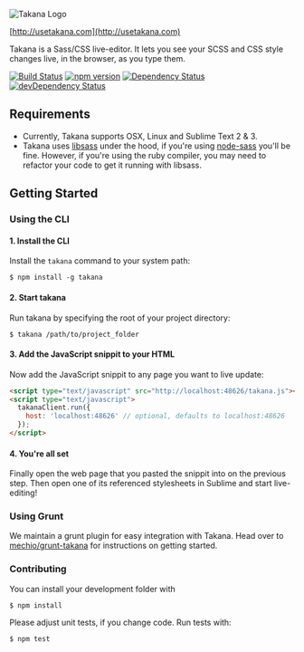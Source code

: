 ![Takana Logo](https://raw.github.com/mechio/takana/master/takana.png)

[http://usetakana.com](http://usetakana.com)

Takana is a Sass/CSS live-editor. It lets you see your SCSS and CSS style changes live, in the browser, as you type them.


[![Build Status](https://travis-ci.org/mechio/takana.svg?branch=master&style=flat)](https://travis-ci.org/mechio/takana)
[![npm version](https://badge.fury.io/js/takana.svg)](http://badge.fury.io/js/takana)
[![Dependency Status](https://david-dm.org/mechio/takana.svg?theme=shields.io)](https://david-dm.org/mechio/takana)
[![devDependency Status](https://david-dm.org/mechio/takana/dev-status.svg?theme=shields.io)](https://david-dm.org/mechio/takana#info=devDependencies)

## Requirements

- Currently, Takana supports OSX, Linux and Sublime Text 2 & 3.
- Takana uses [libsass](https://github.com/hcatlin/libsass) under the hood, if you're using [node-sass](https://github.com/andrew/node-sass) you'll be fine. However, if you're using the ruby compiler, you may need to refactor your code to get it running with libsass.


## Getting Started

### Using the CLI

#### 1. Install the CLI

Install the `takana` command to your system path:

```
$ npm install -g takana
```

#### 2. Start takana

Run takana by specifying the root of your project directory:

```
$ takana /path/to/project_folder
```

#### 3. Add the JavaScript snippit to your HTML

Now add the JavaScript snippit to any page you want to live update:

```html
<script type="text/javascript" src="http://localhost:48626/takana.js"></script>
<script type="text/javascript">
  takanaClient.run({
    host: 'localhost:48626' // optional, defaults to localhost:48626
  });
</script>
```

#### 4. You're all set

Finally open the web page that you pasted the snippit into on the previous step. Then open one of its referenced stylesheets in Sublime and start live-editing!

### Using Grunt

We maintain a grunt plugin for easy integration with Takana. Head over to [mechio/grunt-takana](https://github.com/mechio/grunt-takana) for instructions on getting started.



### Contributing

You can install your development folder with

    $ npm install

Please adjust unit tests, if you change code. Run tests with:

    $ npm test
